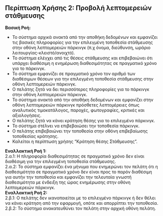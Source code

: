 ## Περίπτωση Χρήσης 2: Προβολή λεπτομερειών στάθμευσης ##
**Βασική Ροή:**
- Το σύστημα αρχικά ανακτά από την αποθήκη δεδομένων και εμφανίζει τις
βασικές πληροφορίες για την επιλεγμένη τοποθεσία στάθμευσης στην οθόνη
λεπτομερειών πάρκινγκ (π.χ όνομα, διεύθυνση, ωράριο
λειτουργίας-κλειστό/ανοιχτό).
- Το σύστημα ελέγχει από τις θέσεις στάθμευσης και επιβεβαιώνει ότι υπάρχει
διαθέσιμη η ενημέρωση διαθεσιμότητας σε πραγματικό χρόνο για το
πάρκινγκ.
- Το σύστημα εμφανίζει σε πραγματικό χρόνο τον αριθμό των διαθέσιμων
θέσεων για την επιλεγμένη τοποθεσία στάθμευσης στην οθόνη λεπτομερειών
πάρκινγκ.
- Ο πελάτης ζητά να δει περισσότερες πληροφορίες για το πάρκινγκ στην
οθόνη λεπτομερειών πάρκινγκ.
- Το σύστημα ανακτά από την αποθήκη δεδομένων και εμφανίζει στην οθόνη
λεπτομερειών πάρκινγκ πρόσθετες λεπτομέρειες όπως αναλυτικός
τιμοκατάλογος, παροχές, φωτογραφίες, κριτικές και αξιολογήσεις.
- Ο πελάτης ζητά να κάνει κράτηση θέσης για το επιλεγμένο πάρκινγκ.
- Το σύστημα στέλνει να επιβεβαιώσει την τοποθεσία πάρκινγκ.
- Ο πελάτης επιβεβαιώνει την τοποθεσία στην οθόνη επιβεβαίωσης τοποθεσίας
κράτησης.
- Καλείται η περίπτωση χρήσης “Κράτηση θέσης Στάθμευσης”.

**Εναλλακτική Ροή 1:**  
2.α.1: Η πληροφορία διαθεσιμότητας σε πραγματικό χρόνο δεν είναι διαθέσιμη για
την επιλεγμένη τοποθεσία στάθμευσης.  
2.α.2: Το σύστημα εμφανίζει ένα μήνυμα που ενημερώνει τον πελάτη ότι η
διαθεσιμότητα σε πραγματικό χρόνο δεν είναι προς το παρόν διαθέσιμη για αυτήν
την τοποθεσία και εμφανίζει την τελευταία γνωστή διαθεσιμότητα με ένδειξη της
ώρας ενημέρωσης στην οθόνη λεπτομερειών πάρκινγκ.  
**Εναλλακτική Ροή 2:**  
2.β.1: Ο πελάτης δεν ικανοποιείται με το επιλεγμένο πάρκινγκ ή δεν θέλει να κάνει
κράτηση από την εφαρμογή, οπότε και απορρίπτει την τοποθεσία.  
2.β.2: Το σύστημα ανακατευθύνει τον πελάτη στην αρχική οθόνη πελάτη.

